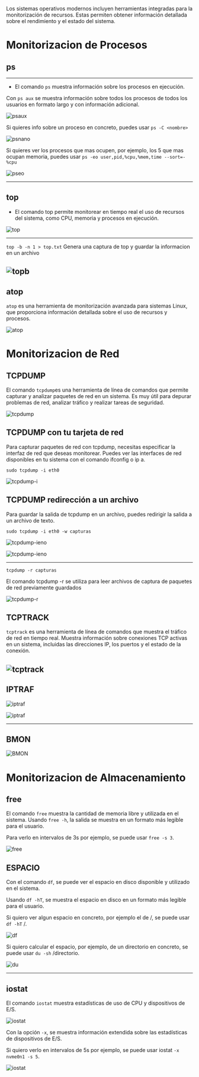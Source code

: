 Los sistemas operativos modernos incluyen herramientas integradas para la monitorización de recursos. Estas permiten obtener información detallada sobre el rendimiento y el estado del sistema.


# **Monitorizacion de Procesos**

## **ps**


----

- El comando ``ps`` muestra información sobre los procesos en ejecución.

Con ``ps aux`` se muestra información sobre todos los procesos de todos los usuarios en formato largo y con información adicional.

![psaux](/img/psaux.png)


Si quieres info sobre un proceso en concreto, puedes usar `` ps -C <nombre> ``


![psnano](/img/psnano.png)


Si quieres ver los procesos que mas ocupen, por ejemplo, los 5 que mas ocupan memoria, puedes usar ``ps -eo user,pid,%cpu,%mem,time --sort=-%cpu``

![pseo](/img/5procesosquemasconsumen.png)

---

## **top**

- El comando top permite monitorear en tiempo real el uso de recursos del sistema, como CPU, memoria y procesos en ejecución.

![top](/img/top.png)


---

``top -b -n 1 > top.txt``   Genera una captura de top y guardar la informacion en un archivo

![topb](top-b.png)
---


## **atop**

``atop`` es una herramienta de monitorización avanzada para sistemas Linux, que proporciona información detallada sobre el uso de recursos y procesos.

![atop](/img/atop.png)




# **Monitorizacion de Red**

## TCPDUMP


El comando ``tcpdump``es una herramienta de línea de comandos que permite capturar y analizar paquetes de red en un sistema. Es muy útil para depurar problemas de red, analizar tráfico y realizar tareas de seguridad.


![tcpdump](/img/tcpdump.png)



## TCPDUMP con tu tarjeta de red

Para capturar paquetes de red con tcpdump, necesitas especificar la interfaz de red que deseas monitorear. Puedes ver las interfaces de red disponibles en tu sistema con el comando ifconfig o ip a.


``sudo tcpdump -i eth0``

![tcpdump-i](/img/tcmpdump-i.png)


## TCPDUMP redirección a un archivo

Para guardar la salida de tcpdump en un archivo, puedes redirigir la salida a un archivo de texto.


``sudo tcpdump -i eth0 -w capturas``

![tcpdump-ieno](/img/capturapaquetesopenweb.png)

![tcpdump-ieno](/img/paquetesopenwebinar.png)

---

``tcpdump -r capturas ``

El comando tcpdump -r se utiliza para leer archivos de captura de paquetes de red previamente guardados


![tcpdump-r](/img/tcmpdumprcapturas.png)




## TCPTRACK


``tcptrack`` es una herramienta de línea de comandos que muestra el tráfico de red en tiempo real. Muestra información sobre conexiones TCP activas en un sistema, incluidas las direcciones IP, los puertos y el estado de la conexión.

![tcptrack](tcptracken1.png)
---

## IPTRAF

![iptraf](/img/iptraf.png)


![iptraf](/img/iptrafresultado.png)

---

## BMON

![BMON](/img/bmon.png)



# **Monitorizacion de Almacenamiento**

## free

El comando ``free`` muestra la cantidad de memoria libre y utilizada en el sistema. Usando ``free -h``, la salida se muestra en un formato más legible para el usuario.

Para verlo en intervalos de 3s por ejemplo, se puede usar ``free -s 3``.


![free](/img/freememoriaRAM.png)

 ## ESPACIO

Con el comando ``df``, se puede ver el espacio en disco disponible y utilizado en el sistema.

Usando ``df -hT``, se muestra el espacio en disco en un formato más legible para el usuario.

Si quiero ver algun espacio en concreto, por ejemplo el de /, se puede usar ``df -hT`` /.


![df](/img/df-htamañodiscos.png)


Si quiero calcular el espacio, por ejemplo, de un directorio en concreto, se puede usar ``du -sh`` /directorio.


![du](/img/du-hs.png)

--- 

## iostat

El comando ``iostat`` muestra estadísticas de uso de CPU y dispositivos de E/S.

![iostat](/img/iostatnombredisco.png)



Con la opción ``-x``, se muestra información extendida sobre las estadísticas de dispositivos de E/S.

Si quiero verlo en intervalos de 5s por ejemplo, se puede usar iostat ``-x nvme0n1 -s 5``.

![iostat](/img/iostat-x.png)





